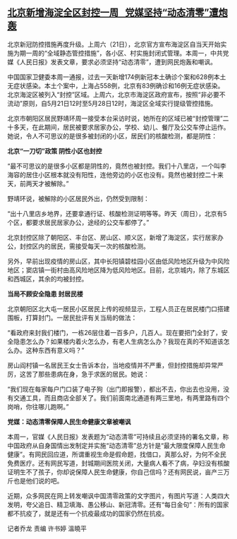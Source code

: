 <!--1653297393000-->
[北京新增海淀全区封控一周   党媒坚持“动态清零”遭炮轰](https://www.rfa.org/mandarin/yataibaodao/huanjing/ql-05232022051611.html)
------

<p><span style="font-weight: 400;">北京新冠防控措施再度升级。上周六（21日），北京官方宣布海淀区自当天开始实施为期一周的“全域静态管控措施”，各小区、村实施封闭式管理。本周一，中共党媒《人民日报》发表文章，要求必须坚持“动态清零”，遭到网民炮轰和嘲讽。</span></p><p><span style="font-weight: 400;">中国国家卫健委本周一通报，过去一天新增174例新冠本土确诊个案和628例本土无症状感染。本土个案中，上海占558例，北京有83例确诊和16例无症状感染。北京海淀区被列入“封控”区域。上周六，北京市海淀区政府宣布，按照“非必要不流动”原则，自5月21日12时至5月28日12时，海淀区全域实行提级管控措施。</span></p><p><span style="font-weight: 400;">北京市朝阳区居民野靖环周一接受本台采访时说，她所在的区域已被“封控管理”二十多天，在此期间，居民被要求居家办公，学校、幼儿、餐厅及公交车停止运作。她说，令人不可思议的是很多被封闭的小区，居民们的核酸检测，都是阴性：</span></p><p><b>北京“一刀切”政策 阴性小区也封控</b></p><p><span style="font-weight: 400;">“最不可思议的是很多小区都是阴性的，竟然也被封控。我们十八里店，一个叫李海容的居住小区根本就没有阳性，连他旁边的小区也没有。竟然也被封控二十来天，前两天才被解除。”</span></p><p><span style="font-weight: 400;">野靖环说，被解除的小区居民外出，仍然受到限制：</span></p><p><span style="font-weight: 400;">“出十八里店乡地界，还要拿通行证、核酸检测证明等等。昨天（周日），北京有5个区，都要求居民居家办公，途经的公交车都停了。”</span></p><p><span style="font-weight: 400;">北京封控区除了朝阳区、丰台区、房山区、顺义区，新增了海淀区，实行居家办公，封控区内的居民，需接受每天一次的核酸检测。 </span></p><p><span style="font-weight: 400;">另外，早前出现疫情的房山区，其中长阳镇碧桂园小区由低风险地区升级为中风险地区；窦店镇一街村由高风险地区降为低风险地区。目前，北京城内，除了东城区和西城区，其余的均被封控。</span></p><p><b>当局不顾安全隐患 封居民楼</b></p><p><span style="font-weight: 400;">北京朝阳区北大屯一居民小区居民上传的视频显示，工程人员正在居民楼门口搭建围板，打算封门。一居民批评有关当局的做法：</span></p><p><span style="font-weight: 400;">“看政府来封我们楼门，一栋26层住着一百多户，几百人。现在要把门全封了，安全隐患怎么办？如果楼内着火怎么办，有老人生病怎么办？我现在真的不知道该怎么办。这种东西有意义吗？”</span></p><p><span style="font-weight: 400;">房山阎村镇一名居民王女士告诉本台，当地疫情并不严重，但封控措施却异常严厉，这苦了那些患病在身，急于求医的居民。她说：</span></p><p><span style="font-weight: 400;">“我们现在每家每户门口装了电子狗（出门即报警），都出不去，你出去也没用，没有交通工具，而且商店全部关了。我们前面南北通道有两三里地，有两里路有四个岗哨，你往哪儿跑啊。”</span></p><p><b>党媒：动态清零保障人民生命健康文章被嘲讽</b></p><p><span style="font-weight: 400;">本周一，官媒《人民日报》发表题为“动态清零”可持续且必须坚持的署名文章，称中国政府从自身国情出发制定并实施“动态清零”总方针是“最大限度保障人民生命健康”。有网民回应道，所谓重视生命是假命题，找借口，真那么好，为何不全民免费医疗。还有网民写道，封城期间医院关闭，大量病人看不了病，孕妇没有核酸证明生不了孩子，你却说保障人民生命健康，你自己信吗？还有网民说，亩产三万斤也是他们说的吧。</span></p><p><span style="font-weight: 400;">近期，众多网民在网上转发嘲讽中国清零政策的文字图片，有图片写道：人类四大发明，夸父追日、精卫填海、愚公移山、新冠清零。还有“每日金句”：所有的国家都不抗疫了，就是还有一个抗疫最成功的国家仍然在抗疫。</span></p><p></p><p><span style="font-weight: 400;">记者乔龙 责编 许书婷 溫曉平</span></p>
